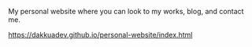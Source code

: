 My personal website where you can look to my works, blog, and contact me.

https://dakkuadev.github.io/personal-website/index.html

